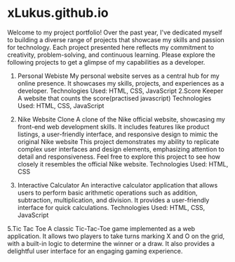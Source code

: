 # xLukus.github.io
Welcome to my project portfolio! Over the past year,
I've dedicated myself to building a diverse range of projects that showcase my skills and passion for technology.
Each project presented here reflects my commitment to creativity, problem-solving, and continuous learning.
Please explore the following projects to get a glimpse of my capabilities as a developer.
1. Personal Webiste
My personal website serves as a central hub for my online presence. It showcases my skills, projects, and experiences as a developer.
Technologies Used: HTML, CSS, JavaScript
2.Score Keeper
A website that counts the score(practised javascript)
Technologies Used: HTML, CSS, JavaScript
3. Nike Website Clone
A clone of the Nike official website, showcasing my front-end web development skills. It includes features like product listings, a user-friendly interface, and responsive design to mimic the original Nike website
This project demonstrates my ability to replicate complex user interfaces and design elements, emphasizing attention to detail and responsiveness. Feel free to explore this project to see how closely it resembles the official Nike website.
Technologies Used: HTML, CSS

5. Interactive Calculator
An interactive calculator application that allows users to perform basic arithmetic operations such as addition, subtraction, multiplication, and division. It provides a user-friendly interface for quick calculations.
Technologies Used: HTML, CSS, JavaScript

5.Tic Tac Toe
A classic Tic-Tac-Toe game implemented as a web application. It allows two players to take turns marking X and O on the grid, with a built-in logic to determine the winner or a draw.
It also provides a delightful user interface for an engaging gaming experience.
